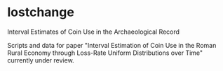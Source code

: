 # lostchange
Interval Estimates of Coin Use in the Archaeological Record

Scripts and data for paper "Interval Estimation of Coin Use in the Roman Rural Economy through Loss-Rate Uniform Distributions over Time" currently under review.
